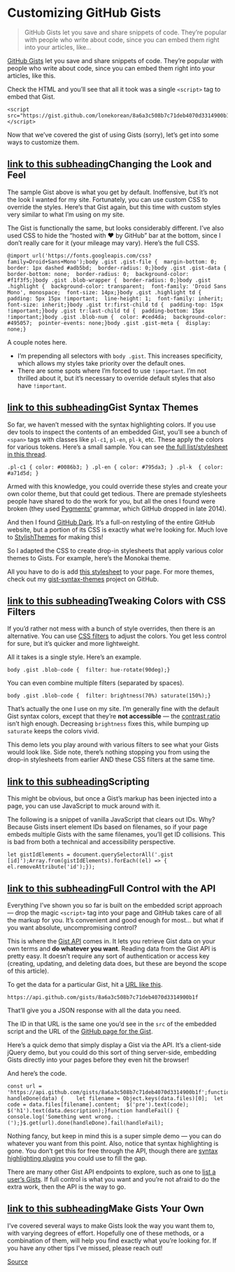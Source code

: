 # Customizing GitHub Gists

> GitHub Gists let you save and share snippets of code. They’re popular with people who write about code, since you can embed them right into your articles, like...

[GitHub Gists](https://gist.github.com/) let you save and share snippets of code. They’re popular with people who write about code, since you can embed them right into your articles, like this.

Check the HTML and you’ll see that all it took was a single `<script>` tag to embed that Gist.

    <script src="https://gist.github.com/lonekorean/8a6a3c508b7c71deb4070d3314900b1f.js"></script>

Now that we’ve covered the gist of using Gists (sorry), let’s get into some ways to customize them.

[link to this subheading](https://codersblock.com/blog/customizing-github-gists/#changing-the-look-and-feel)Changing the Look and Feel
--------------------------------------------------------------------------------------------------------------------------------------

The sample Gist above is what you get by default. Inoffensive, but it’s not the look I wanted for my site. Fortunately, you can use custom CSS to override the styles. Here’s that Gist again, but this time with custom styles very similar to what I’m using on my site.

The Gist is functionally the same, but looks considerably different. I’ve also used CSS to hide the “hosted with ❤️️ by GitHub” bar at the bottom, since I don’t really care for it (your mileage may vary). Here’s the full CSS.

    @import url('https://fonts.googleapis.com/css?family=Droid+Sans+Mono');body .gist .gist-file {  margin-bottom: 0;  border: 1px dashed #adb5bd;  border-radius: 0;}body .gist .gist-data {  border-bottom: none;  border-radius: 0;  background-color: #f1f3f5;}body .gist .blob-wrapper {  border-radius: 0;}body .gist .highlight {  background-color: transparent;  font-family: 'Droid Sans Mono', monospace;  font-size: 14px;}body .gist .highlight td {  padding: 5px 15px !important;  line-height: 1;  font-family: inherit;  font-size: inherit;}body .gist tr:first-child td {  padding-top: 15px !important;}body .gist tr:last-child td {  padding-bottom: 15px !important;}body .gist .blob-num {  color: #ced4da;  background-color: #495057;  pointer-events: none;}body .gist .gist-meta {  display: none;}

A couple notes here.

*   I’m prepending all selectors with `body .gist`. This increases specificity, which allows my styles take priority over the default ones.
*   There are some spots where I’m forced to use `!important`. I’m not thrilled about it, but it’s necessary to override default styles that also have `!important`.

[link to this subheading](https://codersblock.com/blog/customizing-github-gists/#gist-syntax-themes)Gist Syntax Themes
----------------------------------------------------------------------------------------------------------------------

So far, we haven’t messed with the syntax highlighting colors. If you use dev tools to inspect the contents of an embedded Gist, you’ll see a bunch of `<span>` tags with classes like `pl-c1`, `pl-en`, `pl-k`, etc. These apply the colors for various tokens. Here’s a small sample. You can see [the full list/stylesheet in this thread](https://github.com/StylishThemes/GitHub-Dark/issues/197#issuecomment-63717143).

    .pl-c1 { color: #0086b3; } .pl-en { color: #795da3; } .pl-k  { color: #a71d5d; } 

Armed with this knowledge, you could override these styles and create your own color theme, but that could get tedious. There are premade stylesheets people have shared to do the work for you, but all the ones I found were broken (they used [Pygments’](http://pygments.org/) grammar, which GitHub dropped in late 2014).

And then I found [GitHub Dark](https://userstyles.org/styles/37035/github-dark). It’s a full-on restyling of the entire GitHub website, but a portion of its CSS is exactly what we’re looking for. Much love to [StylishThemes](https://github.com/StylishThemes) for making this!

So I adapted the CSS to create drop-in stylesheets that apply various color themes to Gists. For example, here’s the Monokai theme.

All you have to do is add [this stylesheet](https://github.com/lonekorean/gist-syntax-themes/blob/master/stylesheets/monokai.css) to your page. For more themes, check out my [gist-syntax-themes](https://github.com/lonekorean/gist-syntax-themes) project on GitHub.

[link to this subheading](https://codersblock.com/blog/customizing-github-gists/#tweaking-colors-with-css-filters)Tweaking Colors with CSS Filters
--------------------------------------------------------------------------------------------------------------------------------------------------

If you’d rather not mess with a bunch of style overrides, then there is an alternative. You can use [CSS filters](https://developer.mozilla.org/en-US/docs/Web/CSS/filter) to adjust the colors. You get less control for sure, but it’s quicker and more lightweight.

All it takes is a single style. Here’s an example.

    body .gist .blob-code {  filter: hue-rotate(90deg);}

You can even combine multiple filters (separated by spaces).

    body .gist .blob-code {  filter: brightness(70%) saturate(150%);}

That’s actually the one I use on my site. I’m generally fine with the default Gist syntax colors, except that they’re **not accessible** — the [contrast ratio](http://webaim.org/resources/contrastchecker/) isn’t high enough. Decreasing `brightness` fixes this, while bumping up `saturate` keeps the colors vivid.

This demo lets you play around with various filters to see what your Gists would look like. Side note, there’s nothing stopping you from using the drop-in stylesheets from earlier AND these CSS filters at the same time.

[link to this subheading](https://codersblock.com/blog/customizing-github-gists/#scripting)Scripting
----------------------------------------------------------------------------------------------------

This might be obvious, but once a Gist’s markup has been injected into a page, you can use JavaScript to muck around with it.

The following is a snippet of vanilla JavaScript that clears out IDs. Why? Because Gists insert element IDs based on filenames, so if your page embeds multiple Gists with the same filenames, you’ll get ID collisions. This is bad from both a technical and accessibility perspective.

    let gistIdElements = document.querySelectorAll('.gist [id]');Array.from(gistIdElements).forEach((el) => {  el.removeAttribute('id');});

[link to this subheading](https://codersblock.com/blog/customizing-github-gists/#full-control-with-the-api)Full Control with the API
------------------------------------------------------------------------------------------------------------------------------------

Everything I’ve shown you so far is built on the embedded script approach — drop the magic `<script>` tag into your page and GitHub takes care of all the markup for you. It’s convenient and good enough for most… but what if you want absolute, uncompromising control?

This is where the [Gist API](https://developer.github.com/v3/gists/) comes in. It lets you retrieve Gist data on your own terms and **do whatever you want**. Reading data from the Gist API is pretty easy. It doesn’t require any sort of authentication or access key (creating, updating, and deleting data does, but these are beyond the scope of this article).

To get the data for a particular Gist, hit a [URL like this](https://api.github.com/gists/8a6a3c508b7c71deb4070d3314900b1f).

    https://api.github.com/gists/8a6a3c508b7c71deb4070d3314900b1f

That’ll give you a JSON response with all the data you need.

The ID in that URL is the same one you’d see in the `src` of the embedded script and the URL of the [GitHub page for the Gist](https://gist.github.com/lonekorean/8a6a3c508b7c71deb4070d3314900b1f).

Here’s a quick demo that simply display a Gist via the API. It’s a client-side jQuery demo, but you could do this sort of thing server-side, embedding Gists directly into your pages before they even hit the browser!

And here’s the code.

    const url = 'https://api.github.com/gists/8a6a3c508b7c71deb4070d3314900b1f';function handleDone(data) {    let filename = Object.keys(data.files)[0];  let code = data.files[filename].content;  $('pre').text(code);  $('h1').text(data.description);}function handleFail() {  console.log('Something went wrong. :(');}$.get(url).done(handleDone).fail(handleFail);

Nothing fancy, but keep in mind this is a super simple demo — you can do whatever you want from this point. Also, notice that syntax highlighting is gone. You don’t get this for free through the API, though there are [syntax highlighting plugins](http://ourcodeworld.com/articles/read/140/top-5-best-code-syntax-highlighter-javascript-plugins) you could use to fill the gap.

There are many other Gist API endpoints to explore, such as one to [list a user’s Gists](https://developer.github.com/v3/gists/#list-a-users-gists). If full control is what you want and you’re not afraid to do the extra work, then the API is the way to go.

[link to this subheading](https://codersblock.com/blog/customizing-github-gists/#make-gists-your-own)Make Gists Your Own
------------------------------------------------------------------------------------------------------------------------

I’ve covered several ways to make Gists look the way you want them to, with varying degrees of effort. Hopefully one of these methods, or a combination of them, will help you find exactly what you’re looking for. If you have any other tips I’ve missed, please reach out!


[Source](https://codersblock.com/blog/customizing-github-gists/)